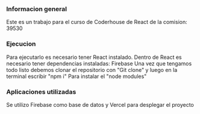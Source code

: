 ### Informacion general
Este es un trabajo para el curso de Coderhouse de React de la comision: 39530

### Ejecucion
Para ejecutarlo es necesario tener React instalado. Dentro de React es necesario tener dependencias instaladas:
Firebase
Una vez que tengamos todo listo debemos clonar el repositorio con "Git clone" y luego en la terminal escribir "npm i" Para instalar el "node modules"

### Aplicaciones utilizadas
Se utilizo Firebase como base de datos y Vercel para desplegar el proyecto


